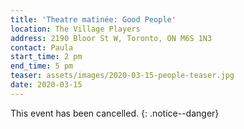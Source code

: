 ```yaml
---
title: 'Theatre matinée: Good People'
location: The Village Players
address: 2190 Bloor St W, Toronto, ON M6S 1N3
contact: Paula
start_time: 2 pm
end_time: 5 pm
teaser: assets/images/2020-03-15-people-teaser.jpg
date: 2020-03-15
---
```


This event has been cancelled.
{: .notice--danger}
